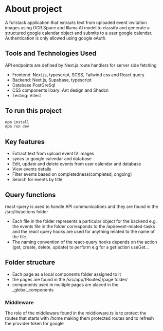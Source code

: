# About project
A fullstack application that extracts text from uploaded event invitation images using OCR.Space and Illama AI model to classify and generate a structured google calendar object and submits to a user google calendar. Authentication is only allowed using google oAuth.


## Tools and Technologies Used
API endpoints are defined by Next.js route handlers for server side fetching
- Frontend: Next.js, typescript, SCSS, Tailwind css and React query
- Backend: Next.js, Supabase, typescript
- Database PostGreSql
- CSS components libary: Ant design and Shadcn
- Testing: Vitest
  
## To run this project
  ```bash
  npm install
  npm run dev
```

## Key features
- Extract text from upload event IV images
- syncs to google calendar and database
- Edit, update and delete events from user calendar and database
- View events details
- Filter events based on completedness(completed, ongoing)
- Search for events by title

## Query functions

react-query is used to handle API communications and they are found in the /src/lib/actions folder

- Each file in the folder represents a particular object for the backend e.g. the events file in the folder corresponds to the /api/event-related-tasks and the react query hooks are used for anything related to the name of the file.
- The naming convention of the react-query hooks depends on the action (get, create, delete, update) to perform e.g for a get action useGet...

## Folder structure

- Each page as a local components folder assigned to it
- the pages are found in the /src/app/(Routes)/page folder/
- components used in multiple pages are placed in the \_global_components

### Middleware

The role of the middleware found in the middleware.ts is to protect the routes that starts with /home making them protected routes and to refresh the provider token for google
